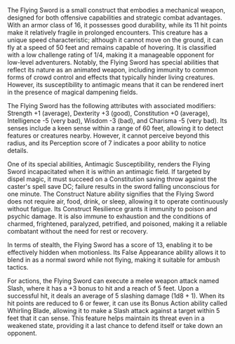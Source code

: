 The Flying Sword is a small construct that embodies a mechanical weapon, designed for both offensive capabilities and strategic combat advantages. With an armor class of 16, it possesses good durability, while its 11 hit points make it relatively fragile in prolonged encounters. This creature has a unique speed characteristic; although it cannot move on the ground, it can fly at a speed of 50 feet and remains capable of hovering. It is classified with a low challenge rating of 1/4, making it a manageable opponent for low-level adventurers. Notably, the Flying Sword has special abilities that reflect its nature as an animated weapon, including immunity to common forms of crowd control and effects that typically hinder living creatures. However, its susceptibility to antimagic means that it can be rendered inert in the presence of magical dampening fields.

The Flying Sword has the following attributes with associated modifiers: Strength +1 (average), Dexterity +3 (good), Constitution +0 (average), Intelligence -5 (very bad), Wisdom -3 (bad), and Charisma -5 (very bad). Its senses include a keen sense within a range of 60 feet, allowing it to detect features or creatures nearby. However, it cannot perceive beyond this radius, and its Perception score of 7 indicates a poor ability to notice details.

One of its special abilities, Antimagic Susceptibility, renders the Flying Sword incapacitated when it is within an antimagic field. If targeted by dispel magic, it must succeed on a Constitution saving throw against the caster's spell save DC; failure results in the sword falling unconscious for one minute. The Construct Nature ability signifies that the Flying Sword does not require air, food, drink, or sleep, allowing it to operate continuously without fatigue. Its Construct Resilience grants it immunity to poison and psychic damage. It is also immune to exhaustion and the conditions of charmed, frightened, paralyzed, petrified, and poisoned, making it a reliable combatant without the need for rest or recovery.

In terms of stealth, the Flying Sword has a score of 13, enabling it to be effectively hidden when motionless. Its False Appearance ability allows it to blend in as a normal sword while not flying, making it suitable for ambush tactics.

For actions, the Flying Sword can execute a melee weapon attack named Slash, where it has a +3 bonus to hit and a reach of 5 feet. Upon a successful hit, it deals an average of 5 slashing damage (1d8 + 1). When its hit points are reduced to 6 or fewer, it can use its Bonus Action ability called Whirling Blade, allowing it to make a Slash attack against a target within 5 feet that it can sense. This feature helps maintain its threat even in a weakened state, providing it a last chance to defend itself or take down an opponent.